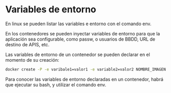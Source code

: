 # Variables de entorno

En linux se pueden listar las variables e entorno con el comando env.

En los contenedores se pueden inyectar variables de entorno para que la aplicación sea configurable, como passw, o usuarios de BBDD, URL de destino de APIS, etc.

Las variables de entorno de un contenedor se pueden declarar en el momento de su creación:

```sh
docker create -P -e varibale1=valor1 -e variable2=valor2 NOMBRE_IMAGEN
```

Para conocer las variables de entorno declaradas en un contenedor, habrá que ejecutar su bash, y utilizar el comando env.